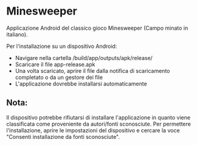 # Minesweeper

Applicazione Android del classico gioco Minesweeper (Campo minato in italiano).

Per l'installazione su un dispositivo Android:

 - Navigare nella cartella /build/app/outputs/apk/release/
 - Scaricare il file app-release.apk
 - Una volta scaricato, aprire il file dalla notifica di scaricamento completato o da un gestore dei file
 - L'applicazione dovrebbe installarsi automaticamente

## Nota:

Il dispositivo potrebbe rifiutarsi di installare l'applicazione in quanto viene classificata come proveniente da autori/fonti sconosciute.
Per permettere l'installazione, aprire le impostazioni del dispositivo e cercare la voce "Consenti installazione da fonti sconosciute". 
